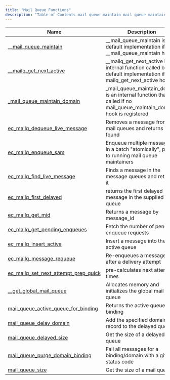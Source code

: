```yaml
---
title: "Mail Queue Functions"
description: "Table of Contents mail queue maintain mail queue maintain is the default implementation if the mail queue maintain hook mailq get next active mailq get next active is an internal function called by the default implementation if the mailq get next active hook mail queue maintain domain mail queue maintain..."
---
```



| Name                                                                                                                                    | Description                                                                                                            |
|-----------------------------------------------------------------------------------------------------------------------------------------|------------------------------------------------------------------------------------------------------------------------|
| [__mail_queue_maintain](/momentum/3/3-api/apis-mail-queue-maintain)                               | __mail_queue_maintain is the default implementation if the __mail_queue_maintain hook                                  |
| [__mailq_get_next_active](/momentum/3/3-api/apis-mailq-get-next-active)                           | __mailq_get_next_active is an internal function called by the default implementation if the mailq_get_next_active hook |
| [_mail_queue_maintain_domain](/momentum/3/3-api/apis-mail-queue-maintain-domain)                   | _mail_queue_maintain_domain is an internal function that is called if no mail_queue_maintain_domain hook is registered |
| [ec_mailq_dequeue_live_message](/momentum/3/3-api/apis-ec-mailq-dequeue-live-message)               | Removes a message from the mail queues and returns it if found                                                         |
| [ec_mailq_enqueue_sam](/momentum/3/3-api/apis-ec-mailq-enqueue-sam)                                 | Enqueue multiple messages in a batch "atomically", prior to running mail queue maintainers                             |
| [ec_mailq_find_live_message](/momentum/3/3-api/apis-ec-mailq-find-live-message)                     | Finds a message in the message queues and returns it                                                                   |
| [ec_mailq_first_delayed](/momentum/3/3-api/apis-ec-mailq-first-delayed)                             | returns the first delayed message in the supplied mail queue                                                           |
| [ec_mailq_get_mid](/momentum/3/3-api/apis-ec-mailq-get-mid)                                         | Returns a message by message_id                                                                                        |
| [ec_mailq_get_pending_enqueues](/momentum/3/3-api/apis-ec-mailq-get-pending-enqueues)               | Fetch the number of pending enqueue requests                                                                           |
| [ec_mailq_insert_active](/momentum/3/3-api/apis-ec-mailq-insert-active)                             | Insert a message into the active queue                                                                                 |
| [ec_mailq_message_requeue](/momentum/3/3-api/apis-ec-mailq-message-requeue)                         | Re-enqueues a message after a delivery attempt                                                                         |
| [ec_mailq_set_next_attempt_prep_quick](/momentum/3/3-api/apis-ec-mailq-set-next-attempt-prep-quick) | pre-calculates next attempt times                                                                                      |
| [__get_global_mail_queue](/momentum/3/3-api/apis-get-global-mail-queue)                             | Allocates memory and initializes the global mail queue                                                                 |
| [mail_queue_active_queue_for_binding](/momentum/3/3-api/apis-mail-queue-active-queue-for-binding)   | Returns the active queue for a binding                                                                                 |
| [mail_queue_delay_domain](/momentum/3/3-api/apis-mail-queue-delay-domain)                           | Add the specified domain record to the delayed queue                                                                   |
| [mail_queue_delayed_size](/momentum/3/3-api/apis-mail-queue-delayed-size)                           | Get the size of a delayed queue                                                                                        |
| [mail_queue_purge_domain_binding](/momentum/3/3-api/apis-mail-queue-purge-domain-binding)           | Fail all messages for a binding/domain with a given status code                                                        |
| [mail_queue_size](/momentum/3/3-api/apis-mail-queue-size)                                           | Get the size of a mail queue                                                                                           |
